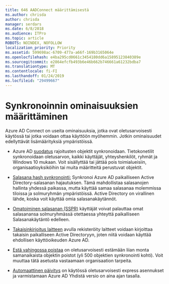 ```yaml
---
title: 646 AADConnect määrittämisestä
ms.author: chrisda
author: chrisda
manager: serdars
ms.date: 6/8/2018
ms.audience: ITPro
ms.topic: article
ROBOTS: NOINDEX, NOFOLLOW
localization_priority: Priority
ms.assetid: 599698ac-6709-477a-a66f-169b3165064e
ms.openlocfilehash: e4ba295cd0661c3454180dd6a15895123840389e
ms.sourcegitcommit: e2864efcfb493b6e46b662b746661a61232bdba7
ms.translationtype: MT
ms.contentlocale: fi-FI
ms.lasthandoff: 01/24/2019
ms.locfileid: "29499667"
---
```

# <a name="configure-sync-features"></a>Synkronoinnin ominaisuuksien määrittäminen

Azure AD Connect on useita ominaisuuksia, jotka ovat oletusarvoisesti käytössä tai jotka voidaan ottaa käyttöön myöhemmin. Jotkin ominaisuudet edellyttävät lisämäärityksiä ympäristöissä.
  
- Azure AD [suodatus](https://docs.microsoft.com/azure/active-directory/connect/active-directory-aadconnectsync-configure-filtering) rajoitusten objektit synkronoidaan. Tietokonetilit synkronoidaan oletusarvon, kaikki käyttäjät, yhteyshenkilöt, ryhmät ja Windows 10 mukaan. Voit sisällyttää tai jättää pois toimialueisiin, organisaatioyksiköihin tai muita määritteitä perustuvat objektit. 
    
- [Salasana hash synkronointi:](https://docs.microsoft.com/azure/active-directory/connect/active-directory-aadconnectsync-implement-password-hash-synchronization) Synkronoi Azure AD paikalliseen Active Directory-salasanan hajautuksen. Tämä mahdollistaa salasanojen hallinta yhdessä paikassa, mutta käyttää samaa salasanaa molemmissa tiloissa ja solmuryhmän ympäristöissä. Active Directory on virallinen lähde, koska voit käyttää omia salasanakäytännöt. 
    
- [Omatoiminen salasanan (SSPR)](https://docs.microsoft.com/azure/active-directory/authentication/quickstart-sspr) käyttäjät voivat palauttaa omat salasanansa solmuryhmässä otettaessa yhteyttä paikalliseen Salasanakäytäntö edelleen. 
    
- [Takaisinkirjoitus laitteen](https://docs.microsoft.com/azure/active-directory/connect/active-directory-aadconnect-feature-device-writeback) avulla rekisteröity laitteet voidaan kirjoittaa takaisin paikalliseen Active Directoryyn, joten niitä voidaan käyttää ehdollisen käyttöoikeuden Azure AD. 
    
- [Estä vahingossa poistaa](https://docs.microsoft.com/azure/active-directory/connect/active-directory-aadconnectsync-feature-prevent-accidental-deletes) on oletusarvoisesti estämään liian monta samanaikaista objektin poistot (yli 500 objektien synkronointi kohti). Voit muuttaa tätä asetusta vastaamaan organisaation tarpeita. 
    
- [Automaattinen päivitys](https://docs.microsoft.com/azure/active-directory/connect/active-directory-aadconnect-feature-automatic-upgrade) on käytössä oletusarvoisesti express asennukset ja varmistamaan Azure AD Yhdistä versio on aina ajan tasalla. 
    

